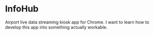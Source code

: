 # InfoHub
Airport live data streaming kiosk app for Chrome. I want to learn how to develop this app into something actually workable.
